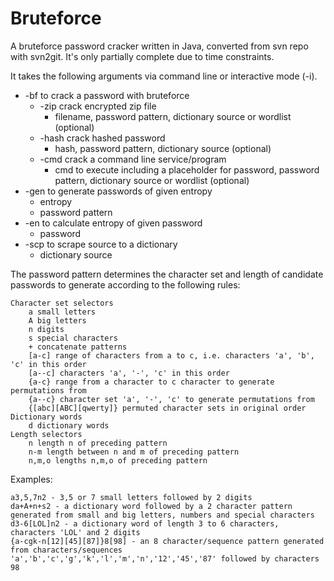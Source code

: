 # Bruteforce
A bruteforce password cracker written in Java, converted from svn repo with svn2git. It's only partially complete due to time constraints. 

It takes the following arguments via command line or interactive mode (-i).

* -bf to crack a password with bruteforce
    * -zip crack encrypted zip file
        * filename, password pattern, dictionary source or wordlist (optional) 
    * -hash crack hashed password
        * hash, password pattern, dictionary source (optional) 
    * -cmd crack a command line service/program
        * cmd to execute including a placeholder for password, password pattern, dictionary source or wordlist (optional) 
* -gen to generate passwords of given entropy
    * entropy
    * password pattern 
* -en to calculate entropy of given password
    * password 
* -scp to scrape source to a dictionary
    * dictionary source 

The password pattern determines the character set and length of candidate passwords to generate according to the following rules:

    Character set selectors
        a small letters
        A big letters
        n digits
        s special characters
        + concatenate patterns
        [a-c] range of characters from a to c, i.e. characters 'a', 'b', 'c' in this order
        [a--c] characters 'a', '-', 'c' in this order
        {a-c} range from a character to c character to generate permutations from
        {a--c} character set 'a', '-', 'c' to generate permutations from
        {[abc][ABC][qwerty]} permuted character sets in original order 
    Dictionary words
        d dictionary words 
    Length selectors
        n length n of preceding pattern
        n-m length between n and m of preceding pattern
        n,m,o lengths n,m,o of preceding pattern 

Examples:

    a3,5,7n2 - 3,5 or 7 small letters followed by 2 digits
    da+A+n+s2 - a dictionary word followed by a 2 character pattern generated from small and big letters, numbers and special characters
    d3-6[LOL]n2 - a dictionary word of length 3 to 6 characters, characters 'LOL' and 2 digits
    {a-cgk-n[12][45][87]}8[98] - an 8 character/sequence pattern generated from characters/sequences 'a','b','c','g','k','l','m','n','12','45','87' followed by characters 98 
